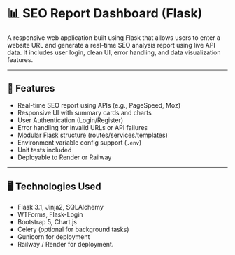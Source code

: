 # 📊 SEO Report Dashboard (Flask)

A responsive web application built using Flask that allows users to enter a website URL and generate a real-time SEO analysis report using live API data. It includes user login, clean UI, error handling, and data visualization features.

---

## 🚀 Features
- Real-time SEO report using APIs (e.g., PageSpeed, Moz)
- Responsive UI with summary cards and charts
- User Authentication (Login/Register)
- Error handling for invalid URLs or API failures
- Modular Flask structure (routes/services/templates)
- Environment variable config support (`.env`)
- Unit tests included
- Deployable to Render or Railway

---

## 🖥️ Technologies Used
- Flask 3.1, Jinja2, SQLAlchemy
- WTForms, Flask-Login
- Bootstrap 5, Chart.js
- Celery (optional for background tasks)
- Gunicorn for deployment
- Railway / Render for deployment.
